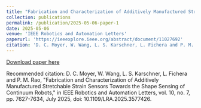 ```yaml
---
title: "Fabrication and Characterization of Additively Manufactured Stretchable Strain Sensors Towards the Shape Sensing of Continuum Robots"
collection: publications
permalink: /publication/2025-05-06-paper-1
date: 2025-05-06
venue: 'IEEE Robotics and Automation Letters'
paperurl: 'https://ieeexplore.ieee.org/abstract/document/11027692'
citation: 'D. C. Moyer, W. Wang, L. S. Karschner, L. Fichera and P. M. Rao, &quot;Fabrication and Characterization of Additively Manufactured Stretchable Strain Sensors Towards the Shape Sensing of Continuum Robots,&quot; in IEEE Robotics and Automation Letters, vol. 10, no. 7, pp. 7627-7634, July 2025, doi: 10.1109/LRA.2025.3577426.'
---
```

[Download paper here](https://ieeexplore.ieee.org/abstract/document/11027692)

Recommended citation: D. C. Moyer, W. Wang, L. S. Karschner, L. Fichera and P. M. Rao, "Fabrication and Characterization of Additively Manufactured Stretchable Strain Sensors Towards the Shape Sensing of Continuum Robots," in IEEE Robotics and Automation Letters, vol. 10, no. 7, pp. 7627-7634, July 2025, doi: 10.1109/LRA.2025.3577426.